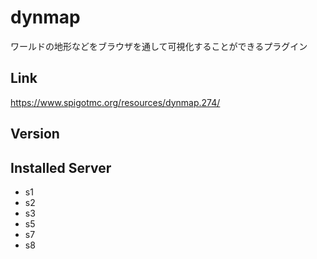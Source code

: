 # dynmap
ワールドの地形などをブラウザを通して可視化することができるプラグイン

## Link
https://www.spigotmc.org/resources/dynmap.274/

## Version

## Installed Server
- s1
- s2
- s3
- s5
- s7
- s8

